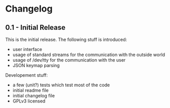 # Changelog

## 0.1 - Initial Release

This is the initial release. The following stuff is introduced:

* user interface
* usage of standard streams for the communication with the outside world
* usage of /dev/tty for the communication with the user
* JSON keymap parsing

Developement stuff:

* a few (unit?) tests which test most of the code
* initial readme file
* initial changelog file
* GPLv3 licensed
